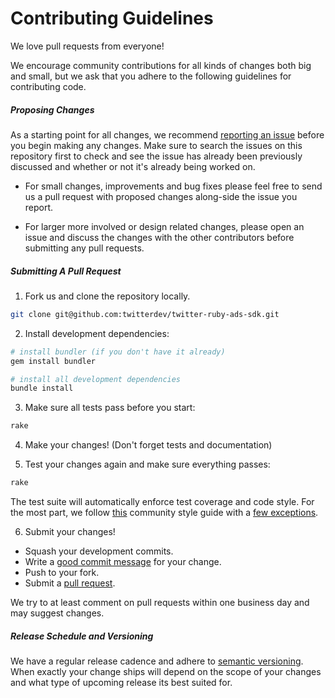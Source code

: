 # Contributing Guidelines

We love pull requests from everyone!

We encourage community contributions for all kinds of changes
both big and small, but we ask that you adhere to the following guidelines for contributing code.

##### Proposing Changes

As a starting point for all changes, we recommend [reporting an issue][report-issue]
before you begin making any changes. Make sure to search the issues on this repository
first to check and see the issue has already been previously discussed and whether or
not it's already being worked on.

- For small changes, improvements and bug fixes please feel free to send us a pull
request with proposed changes along-side the issue you report.

- For larger more involved or design related changes, please open an issue and discuss
the changes with the other contributors before submitting any pull requests.

[report-issue]: https://github.com/twitterdev/twitter-ruby-ads-sdk/issues?q=is%3Aopen+is%3Aissue

##### Submitting A Pull Request

1) Fork us and clone the repository locally.

```bash
git clone git@github.com:twitterdev/twitter-ruby-ads-sdk.git
```

2) Install development dependencies:

```bash
# install bundler (if you don't have it already)
gem install bundler

# install all development dependencies
bundle install
```

3) Make sure all tests pass before you start:

```bash
rake
```

4) Make your changes! (Don't forget tests and documentation)

5) Test your changes again and make sure everything passes:

```bash
rake
```

The test suite will automatically enforce test coverage and code style.
For the most part, we follow [this][style] community style guide with a
[few exceptions](https://github.com/twitterdev/twitter-ruby-ads-sdk/blob/master/.rubocop.yml).

[style]: https://github.com/bbatsov/ruby-style-guide

6) Submit your changes!

- Squash your development commits.
- Write a [good commit message][commit] for your change.
- Push to your fork.
- Submit a [pull request][pr].

[commit]: http://chris.beams.io/posts/git-commit/
[pr]: https://github.com/thoughtbot/suspenders/compare/

We try to at least comment on pull requests within one business day and may suggest changes.

##### Release Schedule and Versioning

We have a regular release cadence and adhere to [semantic versioning](http://semver.org/). When
exactly your change ships will depend on the scope of your changes and what type of upcoming release
its best suited for.
